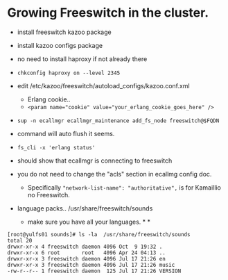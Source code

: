 # Growing Freeswitch in the cluster.

* install freeswitch kazoo package
* install kazoo configs package
* no need to install haproxy if not already there
* ```chkconfig haproxy on --level 2345```
* edit /etc/kazoo/freeswitch/autoload_configs/kazoo.conf.xml
  * Erlang cookie..
  *  ```<param name="cookie" value="your_erlang_cookie_goes_here" />```
* ```sup -n ecallmgr ecallmgr_maintenance add_fs_node freeswitch@$FQDN ```
 * command will auto flush it seems.
*  ```fs_cli -x 'erlang status'```
  * should show that ecallmgr is connecting to freeswitch 
* you do not need to change the "acls" section in ecallmg config doc.
  * Specifically ```"network-list-name": "authoritative",``` is for Kamaillio no Freeswitch.
 
* language packs.. /usr/share/freeswitch/sounds
  * make sure you have all your languages.
    * 
    * 
``` 
[root@yulfs01 sounds]# ls -la  /usr/share/freeswitch/sounds
total 20
drwxr-xr-x 4 freeswitch daemon 4096 Oct  9 19:32 .
drwxr-xr-x 6 root       root   4096 Apr 24 04:13 ..
drwxr-xr-x 3 freeswitch daemon 4096 Jul 17 21:26 en
drwxr-xr-x 3 freeswitch daemon 4096 Jul 17 21:26 music
-rw-r--r-- 1 freeswitch daemon  125 Jul 17 21:26 VERSION
```
